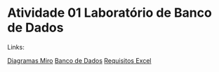 # Atividade 01 Laboratório de Banco de Dados

Links:

[Diagramas Miro](https://drawsql.app/teams/fatec-4/diagrams/atividade-lab-bd)
[Banco de Dados](https://drawsql.app/teams/fatec-4/diagrams/atividade-lab-bd)
[Requisitos Excel](https://fatecspgov-my.sharepoint.com/:x:/g/personal/luan_nogueira3_fatec_sp_gov_br/EQ45W0-UVaBKlcKyRvIqvc0Bqt9Yc-RhVV-bJA-ayemQeA?email=debora.silva89%40fatec.sp.gov.br&e=wLEIZt)
